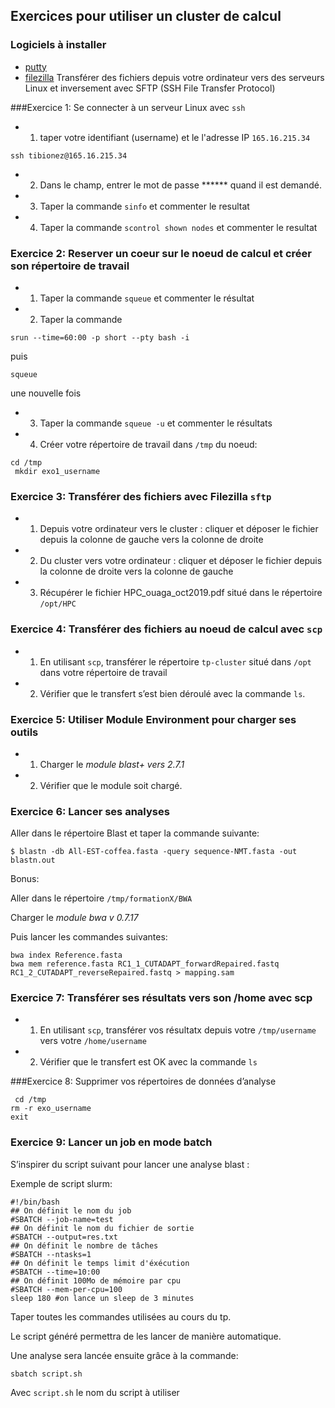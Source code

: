 ##  Exercices pour utiliser un cluster de calcul
### Logiciels à installer
* [putty](https://www.chiark.greenend.org.uk/~sgtatham/putty/latest.html)
* [filezilla](https://filezilla-project.org/)
Transférer des fichiers depuis votre ordinateur vers des serveurs Linux et inversement avec SFTP (SSH File Transfer Protocol)

###Exercice 1: Se connecter à un serveur Linux avec `ssh`
* 1. taper votre identifiant (username) et le l'adresse IP `165.16.215.34`
```
ssh tibionez@165.16.215.34
```
* 2. Dans le champ, entrer le mot de passe ****** quand il est demandé. 
* 3. Taper la commande `sinfo` et commenter le resultat
* 4. Taper la commande `scontrol shown nodes` et commenter le resultat

### Exercice 2: Reserver un coeur sur le noeud de calcul et créer son répertoire de travail
* 1. Taper la commande `squeue` et commenter le résultat
* 2. Taper la commande
```
srun --time=60:00 -p short --pty bash -i
```
puis
```
squeue
```
une nouvelle fois

* 3. Taper la commande `squeue -u` et commenter le résultats
* 4. Créer votre répertoire de travail dans `/tmp` du noeud:
```
cd /tmp
 mkdir exo1_username
```

### Exercice 3: Transférer des fichiers avec Filezilla `sftp`

* 1. Depuis votre ordinateur vers le cluster : cliquer et déposer le fichier depuis la colonne de gauche vers la colonne de droite
* 2. Du cluster vers votre ordinateur : cliquer et déposer le fichier depuis la colonne de droite vers la colonne de gauche
* 3. Récupérer le fichier HPC_ouaga_oct2019.pdf situé dans le répertoire `/opt/HPC`

### Exercice 4: Transférer des fichiers au noeud de calcul avec `scp`

* 1. En utilisant `scp`, transférer le répertoire `tp-cluster` situé dans `/opt` dans votre répertoire de travail
* 2. Vérifier que le transfert s’est bien déroulé avec la commande `ls`.

### Exercice 5: Utiliser Module Environment pour charger ses outils
* 1. Charger le *module blast+ vers 2.7.1*
* 2. Vérifier que le module soit chargé.

### Exercice 6: Lancer ses analyses

Aller dans le répertoire Blast et taper la commande suivante:
```
$ blastn -db All-EST-coffea.fasta -query sequence-NMT.fasta -out blastn.out
```
Bonus:

Aller dans le répertoire `/tmp/formationX/BWA`

Charger le *module bwa v 0.7.17*

Puis lancer les commandes suivantes:
```
bwa index Reference.fasta
bwa mem reference.fasta RC1_1_CUTADAPT_forwardRepaired.fastq RC1_2_CUTADAPT_reverseRepaired.fastq > mapping.sam
```
### Exercice 7: Transférer ses résultats vers son /home avec scp

* 1. En utilisant `scp`, transférer vos résultatx depuis votre `/tmp/username` vers votre `/home/username`
* 2. Vérifier que le transfert est OK avec la commande `ls`

###Exercice 8: Supprimer vos répertoires de données d’analyse
```
 cd /tmp
rm -r exo_username
exit
```
### Exercice 9: Lancer un job en mode batch
S’inspirer du script suivant pour lancer une analyse blast :

Exemple de script slurm:
```
#!/bin/bash
## On définit le nom du job
#SBATCH --job-name=test
## On définit le nom du fichier de sortie
#SBATCH --output=res.txt
## On définit le nombre de tâches
#SBATCH --ntasks=1
## On définit le temps limit d'éxécution
#SBATCH --time=10:00
## On définit 100Mo de mémoire par cpu
#SBATCH --mem-per-cpu=100
sleep 180 #on lance un sleep de 3 minutes
```
Taper toutes les commandes utilisées au cours du tp.

Le script généré permettra de les lancer de manière automatique.

Une analyse sera lancée ensuite grâce à la commande:
```
sbatch script.sh
```
Avec `script.sh` le nom du script à utiliser
